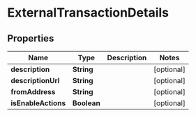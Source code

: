 
# ExternalTransactionDetails

## Properties
Name | Type | Description | Notes
------------ | ------------- | ------------- | -------------
**description** | **String** |  |  [optional]
**descriptionUrl** | **String** |  |  [optional]
**fromAddress** | **String** |  |  [optional]
**isEnableActions** | **Boolean** |  |  [optional]




